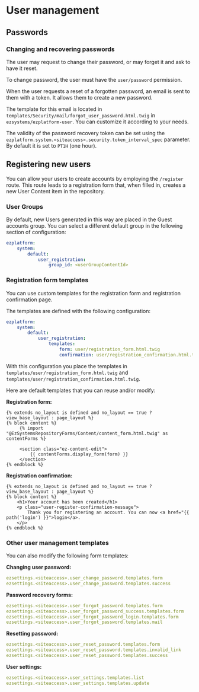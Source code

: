 # User management

## Passwords

### Changing and recovering passwords

The user may request to change their password, or may forget it and ask to have it reset.

To change password, the user must have the `user/password` permission.

When the user requests a reset of a forgotten password, an email is sent to them with a token.
It allows them to create a new password.

The template for this email is located in `templates/Security/mail/forgot_user_password.html.twig` in `ezsystems/ezplatform-user`.
You can customize it according to your needs.

The validity of the password recovery token can be set using the `ezplatform.system.<siteaccess>.security.token_interval_spec` parameter.
By default it is set to `PT1H` (one hour).

## Registering new users

You can allow your users to create accounts by employing the `/register` route. This route leads to a registration form that, when filled in, creates a new User Content item in the repository.

### User Groups

By default, new Users generated in this way are placed in the Guest accounts group. You can select a different default group in the following section of configuration:

``` yaml
ezplatform:
    system:
        default:
            user_registration:
                group_id: <userGroupContentId>
```

### Registration form templates

You can use custom templates for the registration form and registration confirmation page.

The templates are defined with the following configuration:

``` yaml
ezplatform:
    system:
        default:
            user_registration:
                templates:
                    form: user/registration_form.html.twig
                    confirmation: user/registration_confirmation.html.twig
```

With this configuration you place the templates in `templates/user/registration_form.html.twig` and `templates/user/registration_confirmation.html.twig`.

Here are default templates that you can reuse and/or modify:

**Registration form:**

``` html+twig
{% extends no_layout is defined and no_layout == true ? view_base_layout : page_layout %}
{% block content %}
     {% import "@EzSystemsRepositoryForms/Content/content_form.html.twig" as contentForms %}

     <section class="ez-content-edit">
         {{ contentForms.display_form(form) }}
     </section>
{% endblock %}
```

**Registration confirmation:**

``` html+twig
{% extends no_layout is defined and no_layout == true ? view_base_layout : page_layout %}
{% block content %}
    <h1>Your account has been created</h1>
    <p class="user-register-confirmation-message">
        Thank you for registering an account. You can now <a href="{{ path('login') }}">login</a>.
    </p>
{% endblock %}
```

### Other user management templates

You can also modify the following form templates:

**Changing user password:**

``` yaml
ezsettings.<siteaccess>.user_change_password.templates.form
ezsettings.<siteaccess>.user_change_password.templates.success
```

**Password recovery forms:**

``` yaml
ezsettings.<siteaccess>.user_forgot_password.templates.form
ezsettings.<siteaccess>.user_forgot_password_success.templates.form
ezsettings.<siteaccess>.user_forgot_password_login.templates.form
ezsettings.<siteaccess>.user_forgot_password.templates.mail
```

**Resetting password:**

``` yaml
ezsettings.<siteaccess>.user_reset_password.templates.form
ezsettings.<siteaccess>.user_reset_password.templates.invalid_link
ezsettings.<siteaccess>.user_reset_password.templates.success
```

**User settings:**

``` yaml
ezsettings.<siteaccess>.user_settings.templates.list
ezsettings.<siteaccess>.user_settings.templates.update
```
